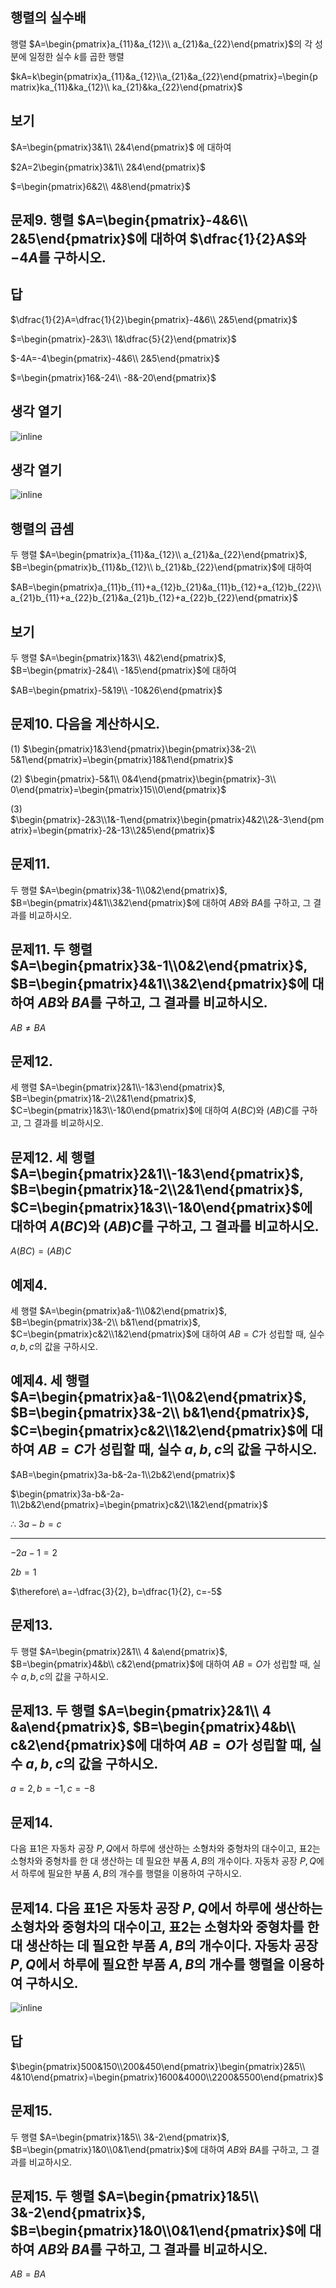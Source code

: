 ## 행렬의 실수배

행렬 $A=\begin{pmatrix}a_{11}&a_{12}\\ a_{21}&a_{22}\end{pmatrix}$의 각 성분에 일정한 실수 $k$를 곱한 행렬

$kA=k\begin{pmatrix}a_{11}&a_{12}\\a_{21}&a_{22}\end{pmatrix}=\begin{pmatrix}ka_{11}&ka_{12}\\ ka_{21}&ka_{22}\end{pmatrix}$

## 보기

$A=\begin{pmatrix}3&1\\ 2&4\end{pmatrix}$ 에 대하여

$2A=2\begin{pmatrix}3&1\\ 2&4\end{pmatrix}$

$=\begin{pmatrix}6&2\\ 4&8\end{pmatrix}$

## 문제9. 행렬 $A=\begin{pmatrix}-4&6\\ 2&5\end{pmatrix}$에 대하여 $\dfrac{1}{2}A$와 $-4A$를 구하시오. 

## 답

$\dfrac{1}{2}A=\dfrac{1}{2}\begin{pmatrix}-4&6\\ 2&5\end{pmatrix}$

$=\begin{pmatrix}-2&3\\ 1&\dfrac{5}{2}\end{pmatrix}$

$-4A=-4\begin{pmatrix}-4&6\\ 2&5\end{pmatrix}$

$=\begin{pmatrix}16&-24\\ -8&-20\end{pmatrix}$

## 생각 열기

![inline](2025%20공통수학1%20ppt/Pasted%20image%2020250504225419.png)

## 생각 열기

![inline](2025%20공통수학1%20ppt/Pasted%20image%2020250504225432.png)

## 행렬의 곱셈

두 행렬 $A=\begin{pmatrix}a_{11}&a_{12}\\ a_{21}&a_{22}\end{pmatrix}$,  $B=\begin{pmatrix}b_{11}&b_{12}\\ b_{21}&b_{22}\end{pmatrix}$에 대하여

$AB=\begin{pmatrix}a_{11}b_{11}+a_{12}b_{21}&a_{11}b_{12}+a_{12}b_{22}\\ a_{21}b_{11}+a_{22}b_{21}&a_{21}b_{12}+a_{22}b_{22}\end{pmatrix}$

## 보기

두 행렬 $A=\begin{pmatrix}1&3\\ 4&2\end{pmatrix}$, $B=\begin{pmatrix}-2&4\\ -1&5\end{pmatrix}$에 대하여

$AB=\begin{pmatrix}-5&19\\ -10&26\end{pmatrix}$

## 문제10. 다음을 계산하시오. 

(1) $\begin{pmatrix}1&3\end{pmatrix}\begin{pmatrix}3&-2\\ 5&1\end{pmatrix}=\begin{pmatrix}18&1\end{pmatrix}$

(2) $\begin{pmatrix}-5&1\\ 0&4\end{pmatrix}\begin{pmatrix}-3\\ 0\end{pmatrix}=\begin{pmatrix}15\\0\end{pmatrix}$

(3) $\begin{pmatrix}-2&3\\1&-1\end{pmatrix}\begin{pmatrix}4&2\\2&-3\end{pmatrix}=\begin{pmatrix}-2&-13\\2&5\end{pmatrix}$

## 문제11. 

두 행렬 $A=\begin{pmatrix}3&-1\\0&2\end{pmatrix}$, $B=\begin{pmatrix}4&1\\3&2\end{pmatrix}$에 대하여 $AB$와 $BA$를 구하고, 그 결과를 비교하시오. 

## 문제11. 두 행렬 $A=\begin{pmatrix}3&-1\\0&2\end{pmatrix}$, $B=\begin{pmatrix}4&1\\3&2\end{pmatrix}$에 대하여 $AB$와 $BA$를 구하고, 그 결과를 비교하시오. 

$AB\ne BA$

## 문제12. 

세 행렬 $A=\begin{pmatrix}2&1\\-1&3\end{pmatrix}$, $B=\begin{pmatrix}1&-2\\2&1\end{pmatrix}$, $C=\begin{pmatrix}1&3\\-1&0\end{pmatrix}$에 대하여 $A(BC)$와 $(AB)C$를 구하고, 그 결과를 비교하시오. 

## 문제12. 세 행렬 $A=\begin{pmatrix}2&1\\-1&3\end{pmatrix}$, $B=\begin{pmatrix}1&-2\\2&1\end{pmatrix}$, $C=\begin{pmatrix}1&3\\-1&0\end{pmatrix}$에 대하여 $A(BC)$와 $(AB)C$를 구하고, 그 결과를 비교하시오. 

$A(BC)=(AB)C$

## 예제4. 

세 행렬 $A=\begin{pmatrix}a&-1\\0&2\end{pmatrix}$, $B=\begin{pmatrix}3&-2\\ b&1\end{pmatrix}$, $C=\begin{pmatrix}c&2\\1&2\end{pmatrix}$에 대하여 $AB=C$가 성립할 때, 실수 $a, b, c$의 값을 구하시오. 

## 예제4. 세 행렬 $A=\begin{pmatrix}a&-1\\0&2\end{pmatrix}$, $B=\begin{pmatrix}3&-2\\ b&1\end{pmatrix}$, $C=\begin{pmatrix}c&2\\1&2\end{pmatrix}$에 대하여 $AB=C$가 성립할 때, 실수 $a, b, c$의 값을 구하시오. 

$AB=\begin{pmatrix}3a-b&-2a-1\\2b&2\end{pmatrix}$

$\begin{pmatrix}3a-b&-2a-1\\2b&2\end{pmatrix}=\begin{pmatrix}c&2\\1&2\end{pmatrix}$

$\therefore\ 3a-b=c$

---

$-2a-1=2$

$2b=1$

$\therefore\ a=-\dfrac{3}{2}, b=\dfrac{1}{2}, c=-5$

## 문제13. 
두 행렬 $A=\begin{pmatrix}2&1\\ 4 &a\end{pmatrix}$, $B=\begin{pmatrix}4&b\\ c&2\end{pmatrix}$에 대하여 $AB=O$가 성립할 때, 실수 $a, b, c$의 값을 구하시오. 

## 문제13. 두 행렬 $A=\begin{pmatrix}2&1\\ 4 &a\end{pmatrix}$, $B=\begin{pmatrix}4&b\\ c&2\end{pmatrix}$에 대하여 $AB=O$가 성립할 때, 실수 $a, b, c$의 값을 구하시오. 

$a=2,b=-1, c=-8$

## 문제14. 
다음 표1은 자동차 공장 $P, Q$에서 하루에 생산하는 소형차와 중형차의 대수이고, 표2는 소형차와 중형차를 한 대 생산하는 데 필요한 부품 $A, B$의 개수이다. 자동차 공장 $P, Q$에서 하루에 필요한 부품 $A, B$의 개수를 행렬을 이용하여 구하시오. 

## 문제14. 다음 표1은 자동차 공장 $P, Q$에서 하루에 생산하는 소형차와 중형차의 대수이고, 표2는 소형차와 중형차를 한 대 생산하는 데 필요한 부품 $A, B$의 개수이다. 자동차 공장 $P, Q$에서 하루에 필요한 부품 $A, B$의 개수를 행렬을 이용하여 구하시오. 

![inline](2025%20공통수학1%20ppt/Pasted%20image%2020250504225452.png)

## 답

$\begin{pmatrix}500&150\\200&450\end{pmatrix}\begin{pmatrix}2&5\\ 4&10\end{pmatrix}=\begin{pmatrix}1600&4000\\2200&5500\end{pmatrix}$

## 문제15. 
두 행렬 $A=\begin{pmatrix}1&5\\ 3&-2\end{pmatrix}$, $B=\begin{pmatrix}1&0\\0&1\end{pmatrix}$에 대하여 $AB$와 $BA$를 구하고, 그 결과를 비교하시오. 

## 문제15. 두 행렬 $A=\begin{pmatrix}1&5\\ 3&-2\end{pmatrix}$, $B=\begin{pmatrix}1&0\\0&1\end{pmatrix}$에 대하여 $AB$와 $BA$를 구하고, 그 결과를 비교하시오. 

$AB=BA$

